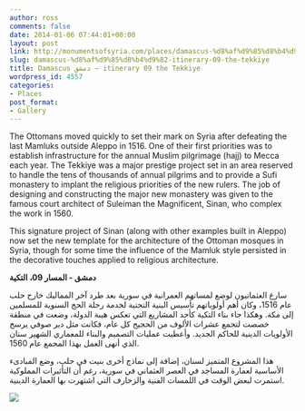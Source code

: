 ```yaml
---
author: ross
comments: false
date: 2014-01-06 07:44:01+00:00
layout: post
link: http://monumentsofsyria.com/places/damascus-%d8%af%d9%85%d8%b4%d9%82-itinerary-09-the-tekkiye/
slug: damascus-%d8%af%d9%85%d8%b4%d9%82-itinerary-09-the-tekkiye
title: Damascus دمشق — itinerary 09 the Tekkiye
wordpress_id: 4557
categories:
- Places
post_format:
- Gallery
---
```


The Ottomans moved quickly to set their mark on Syria after defeating the last Mamluks outside Aleppo in 1516. One of their first priorities was to establish infrastructure for the annual Muslim pilgrimage (hajj) to Mecca each year. The Tekkiye was a major prestige project set in an area reserved to handle the tens of thousands of annual pilgrims and to provide a Sufi monastery to implant the religious priorities of the new rulers. The job of designing and constructing the major new monastery was given to the famous court architect of Suleiman the Magnificent, Sinan, who complex the work in 1560.

This signature project of Sinan (along with other examples built in Aleppo) now set the new template for the architecture of the Ottoman mosques in Syria, though for some time the influence of the Mamluk style persisted in the decorative touches applied to religious architecture.


**دمشق - المسار 09، التكية**




سارع العثمانيون لوضع لمساتهم العمرانية في سورية بعد طرد آخر المماليك خارج حلب عام 1516، وكان أهم أولوياتهم تأسيس البنية التحتية لخدمة رحلة الحج السنوية للمسلمين إلى مكة. وهكذا جاء بناء التكية كأحد المشاريع التي تعكس هيبة الدولة، وضعت في منطقة خصصت لتجمع عشرات الألوف من الحجيج كل عام، فكانت مثل دير صوفي يرسخ الأولويات الدينية للحاكم الجديد. وأعطيت عمليات التصميم والبناء للمعماري الشهير سنان الذي أنهى العمل بهذا المجمع عام 1560.




هذا المشروع المتميز لسنان، إضافة إلى نماذج أخرى بنيت في حلب، وضع المبادىء الأساسية لعمارة المساجد في العصر العثماني في سورية، رغم أن التأثيرات المملوكية استمرت لبعض الوقت في اللمسات الفنية والزخارف التي اشتهرت بها العمارة الدينية.


![](http://monumentsofsyria.com/nextgen-attach_to_post/preview/id--4575)
